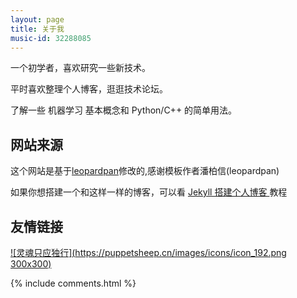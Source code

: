 ```yaml
---
layout: page
title: 关于我 
music-id: 32288085
---
```


一个初学者，喜欢研究一些新技术。

平时喜欢整理个人博客，逛逛技术论坛。

了解一些 机器学习 基本概念和 Python/C++ 的简单用法。



## 网站来源


这个网站是基于<a target="_blank" href='https://github.com/leopardpan/leopardpan.github.io/'>leopardpan</a>修改的,感谢模板作者潘柏信(leopardpan)


如果你想搭建一个和这样一样的博客，可以看 <a href="leopardpan.github.io/2016/10/jekyll_tutorials1/"> Jekyll 搭建个人博客 </a>教程

## 友情链接 

[![灵魂只应独行](https://puppetsheep.cn/images/icons/icon_192.png 300x300)](https://puppetsheep.cn/)


{% include comments.html %}

